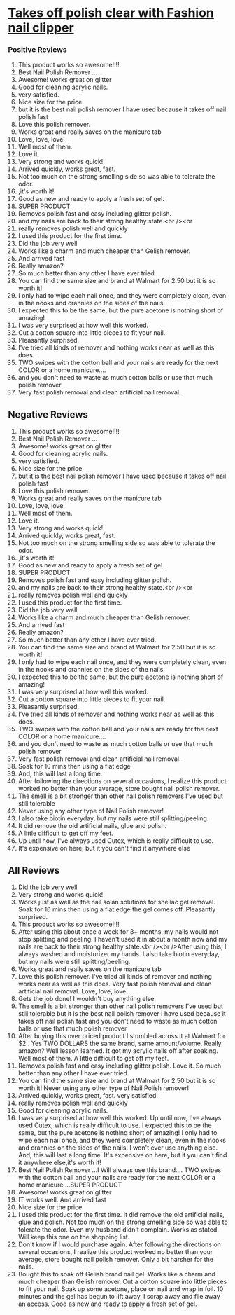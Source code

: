 # [Takes off polish clear with Fashion nail clipper](https://products.checkmycream.com/products/Takes-off-polish-clear-with-Fashion-nail-clipper.html)

### Positive Reviews

<ol>
      <li>This product works so awesome!!!!</li>
      <li>Best Nail Polish Remover ...</li>
      <li>Awesome! works great on glitter</li>
      <li>Good for cleaning acrylic nails.</li>
      <li>very satisfied.</li>
      <li>Nice size for the price</li>
      <li>but it is the best nail polish remover I have used because it takes off nail polish fast</li>
      <li>Love this polish remover.</li>
      <li>Works great and really saves on the manicure tab</li>
      <li>Love, love, love.</li>
      <li>Well most of them.</li>
      <li>Love it.</li>
      <li>Very strong and works quick!</li>
      <li>Arrived quickly, works great, fast.  </li>
      <li>Not too much on the strong smelling side so was able to tolerate the odor.  </li>
      <li>,it&#x27;s worth it!</li>
      <li>Good as new and ready to apply a fresh set of gel.</li>
      <li>SUPER PRODUCT</li>
      <li>Removes polish fast and easy including glitter polish.</li>
      <li>and my nails are back to their strong healthy state.&lt;br /&gt;&lt;br</li>
      <li>really removes polish well and quickly</li>
      <li>I used this product for the first time.  </li>
      <li>Did the job very well</li>
      <li>Works like a charm and much cheaper than Gelish remover.</li>
      <li>And arrived fast</li>
      <li>Really amazon?</li>
      <li>So much better than any other I have ever tried.</li>
      <li>You can find the same size and brand at Walmart for 2.50 but it is so worth it!</li>
      <li>I only had to wipe each nail once, and they were completely clean, even in the nooks and crannies on the sides of the nails.  </li>
      <li>I expected this to be the same, but the pure acetone is nothing short of amazing!  </li>
      <li>I was very surprised at how well this worked.  </li>
      <li>Cut a cotton square into little pieces to fit your nail.</li>
      <li>Pleasantly surprised.</li>
      <li>I&#x27;ve tried all kinds of remover and nothing works near as well as this does.</li>
      <li>TWO swipes with the cotton ball and your nails are ready for the next COLOR or a home manicure....</li>
      <li>and you don&#x27;t need to waste as much cotton balls or use that much polish remover</li>
      <li>Very fast polish removal and clean artificial nail removal.</li>
</ol>


<h2>Negative Reviews</h2>
<ol>
<li> This product works so awesome!!!!</li>
<li> Best Nail Polish Remover ...</li>
<li> Awesome! works great on glitter</li>
<li> Good for cleaning acrylic nails.</li>
<li> very satisfied.</li>
<li> Nice size for the price</li>
<li> but it is the best nail polish remover I have used because it takes off nail polish fast</li>
<li> Love this polish remover.</li>
<li> Works great and really saves on the manicure tab</li>
<li> Love, love, love.</li>
<li> Well most of them.</li>
<li> Love it.</li>
<li> Very strong and works quick!</li>
<li> Arrived quickly, works great, fast.  </li>
<li> Not too much on the strong smelling side so was able to tolerate the odor.  </li>
<li> ,it&#x27;s worth it!</li>
<li> Good as new and ready to apply a fresh set of gel.</li>
<li> SUPER PRODUCT</li>
<li> Removes polish fast and easy including glitter polish.</li>
<li> and my nails are back to their strong healthy state.&lt;br /&gt;&lt;br</li>
<li> really removes polish well and quickly</li>
<li> I used this product for the first time.  </li>
<li> Did the job very well</li>
<li> Works like a charm and much cheaper than Gelish remover.</li>
<li> And arrived fast</li>
<li> Really amazon?</li>
<li> So much better than any other I have ever tried.</li>
<li> You can find the same size and brand at Walmart for 2.50 but it is so worth it!</li>
<li> I only had to wipe each nail once, and they were completely clean, even in the nooks and crannies on the sides of the nails.  </li>
<li> I expected this to be the same, but the pure acetone is nothing short of amazing!  </li>
<li> I was very surprised at how well this worked.  </li>
<li> Cut a cotton square into little pieces to fit your nail.</li>
<li> Pleasantly surprised.</li>
<li> I&#x27;ve tried all kinds of remover and nothing works near as well as this does.</li>
<li> TWO swipes with the cotton ball and your nails are ready for the next COLOR or a home manicure....</li>
<li> and you don&#x27;t need to waste as much cotton balls or use that much polish remover</li>
<li> Very fast polish removal and clean artificial nail removal.</li>
<li> Soak for 10 mins then using a flat edge</li>
<li> And, this will last a long time.  </li>
<li> After following the directions on several occasions, I realize this product worked no better than your average, store bought nail polish remover.</li>
<li> The smell is a bit stronger than other nail polish removers I&#x27;ve used but still tolerable</li>
<li> Never using any other type of Nail Polish remover!</li>
<li> I also take biotin everyday, but my nails were still splitting/peeling.</li>
<li> It did remove the old artificial nails, glue and polish.  </li>
<li> A little difficult to get off my feet.</li>
<li> Up until now, I&#x27;ve always used Cutex, which is really difficult to use.  </li>
<li> It&#x27;s expensive on here, but it you can&#x27;t find it anywhere else</li>
</ol>

<h2>All Reviews</h2>

<ol>
    <li> Did the job very well</li>
    <li> Very strong and works quick!</li>
    <li> Works just as well as the nail solan solutions for shellac gel removal. Soak for 10 mins then using a flat edge the gel comes off. Pleasantly surprised.</li>
    <li> This product works so awesome!!!!</li>
    <li> After using this about once a week for 3+ months, my nails would not stop splitting and peeling. I haven&#x27;t used it in about a month now and my nails are back to their strong healthy state.&lt;br /&gt;&lt;br /&gt;After using this, I always washed and moisturizer my hands. I also take biotin everyday, but my nails were still splitting/peeling.</li>
    <li> Works great and really saves on the manicure tab</li>
    <li> Love this polish remover. I&#x27;ve tried all kinds of remover and nothing works near as well as this does. Very fast polish removal and clean artificial nail removal. Love, love, love.</li>
    <li> Gets the job done! I wouldn&#x27;t buy anything else.</li>
    <li> The smell is a bit stronger than other nail polish removers I&#x27;ve used but still tolerable but it is the best nail polish remover I have used because it takes off nail polish fast and you don&#x27;t need to waste as much cotton balls or use that much polish remover</li>
    <li> After buying this over priced product I stumbled across it at Walmart for $2 . Yes TWO DOLLARS the same brand, same amount/volume. Really amazon? Well lesson learned. It got my acrylic nails off after soaking. Well most of them. A little difficult to get off my feet.</li>
    <li> Removes polish fast and easy including glitter polish. Love it. So much better than any other I have ever tried.</li>
    <li> You can find the same size and brand at Walmart for 2.50 but it is so worth it! Never using any other type of Nail Polish remover!</li>
    <li> Arrived quickly, works great, fast.  very satisfied.</li>
    <li> really removes polish well and quickly</li>
    <li> Good for cleaning acrylic nails.</li>
    <li> I was very surprised at how well this worked.  Up until now, I&#x27;ve always used Cutex, which is really difficult to use.  I expected this to be the same, but the pure acetone is nothing short of amazing!  I only had to wipe each nail once, and they were completely clean, even in the nooks and crannies on the sides of the nails.  I won&#x27;t ever use anything else.  And, this will last a long time.  It&#x27;s expensive on here, but it you can&#x27;t find it anywhere else,it&#x27;s worth it!</li>
    <li> Best Nail Polish Remover ...I Will  always use this brand.... TWO swipes with the cotton ball and your nails are ready for the next COLOR or a home manicure....SUPER PRODUCT</li>
    <li> Awesome! works great on glitter</li>
    <li> IT works well. And arrived fast</li>
    <li> Nice size for the price</li>
    <li> I used this product for the first time.  It did remove the old artificial nails, glue and polish.  Not too much on the strong smelling side so was able to tolerate the odor.  Even my husband didn&#x27;t complain.  Works as stated.  Will keep this one on the shopping list.</li>
    <li> Don&#x27;t know if I would purchase again. After following the directions on several occasions, I realize this product worked no better than your average, store bought nail polish remover. Only a bit harsher for the nails.</li>
    <li> Bought this to soak off Gelish brand nail gel. Works like a charm and much cheaper than Gelish remover. Cut a cotton square into little pieces to fit your nail. Soak up some acetone, place on nail and wrap in foil. 10 minutes and the gel has begun to lift away. I scrap away and file away an access. Good as new and ready to apply a fresh set of gel.</li>
</ol>





